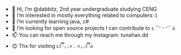 - 👋 Hi, I’m @dabbitz, 2nd year undergraduate studying CENG
- 👀 I’m interested in mostly everything related to computers :)
- 🌱 I’m currently learning java, c#
- 💞️ I’m looking for open source projects I can contribute to ૮ ˶ᵔ ᵕ ᵔ˶ ა
- 📫 You can reach me through my Instagram: tunahan.dd
- 😊 Thx for visiting ૮꒰ྀི⸝⸝> . <⸝⸝꒱ྀིა

<!---
dabbitz/dabbitz is a ✨ special ✨ repository because its `README.md` (this file) appears on your GitHub profile.
You can click the Preview link to take a look at your changes.
--->
